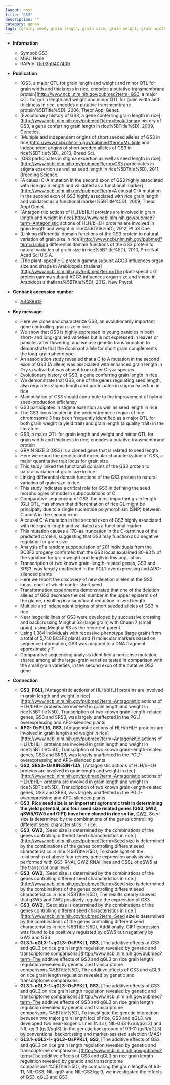 ```yaml
---
layout: post
title: "GS3"
description: ""
category: genes
tags: [grain, seed, grain length, grain size, grain weight, grain width, yield, panicle]
---
```


* **Information**  
    + Symbol: GS3  
    + MSU: None  
    + RAPdb: [Os03g0407400](http://rapdb.dna.affrc.go.jp/viewer/gbrowse_details/irgsp1?name=Os03g0407400)  

* **Publication**  
    + [GS3, a major QTL for grain length and weight and minor QTL for grain width and thickness in rice, encodes a putative transmembrane protein](http://www.ncbi.nlm.nih.gov/pubmed?term=GS3, a major QTL for grain length and weight and minor QTL for grain width and thickness in rice, encodes a putative transmembrane protein%5BTitle%5D), 2006, Theor Appl Genet.
    + [Evolutionary history of GS3, a gene conferring grain length in rice](http://www.ncbi.nlm.nih.gov/pubmed?term=Evolutionary history of GS3, a gene conferring grain length in rice%5BTitle%5D), 2009, Genetics.
    + [Multiple and independent origins of short seeded alleles of GS3 in rice](http://www.ncbi.nlm.nih.gov/pubmed?term=Multiple and independent origins of short seeded alleles of GS3 in rice%5BTitle%5D), 2013, Breed Sci.
    + [GS3 participates in stigma exsertion as well as seed length in rice](http://www.ncbi.nlm.nih.gov/pubmed?term=GS3 participates in stigma exsertion as well as seed length in rice%5BTitle%5D), 2011, Breeding Science.
    + [A causal C-A mutation in the second exon of GS3 highly associated with rice grain length and validated as a functional marker](http://www.ncbi.nlm.nih.gov/pubmed?term=A causal C-A mutation in the second exon of GS3 highly associated with rice grain length and validated as a functional marker%5BTitle%5D), 2009, Theor Appl Genet.
    + [Antagonistic actions of HLH/bHLH proteins are involved in grain length and weight in rice](http://www.ncbi.nlm.nih.gov/pubmed?term=Antagonistic actions of HLH/bHLH proteins are involved in grain length and weight in rice%5BTitle%5D), 2012, PLoS One.
    + [Linking differential domain functions of the GS3 protein to natural variation of grain size in rice](http://www.ncbi.nlm.nih.gov/pubmed?term=Linking differential domain functions of the GS3 protein to natural variation of grain size in rice%5BTitle%5D), 2010, Proc Natl Acad Sci U S A.
    + [The plant-specific G protein gamma subunit AGG3 influences organ size and shape in Arabidopsis thaliana](http://www.ncbi.nlm.nih.gov/pubmed?term=The plant-specific G protein gamma subunit AGG3 influences organ size and shape in Arabidopsis thaliana%5BTitle%5D), 2012, New Phytol.

* **Genbank accession number**  
    + [AB488612](http://www.ncbi.nlm.nih.gov/nuccore/AB488612)

* **Key message**  
    + Here we clone and characterize GS3, an evolutionarily important gene controlling grain size in rice
    + We show that GS3 is highly expressed in young panicles in both short- and long-grained varieties but is not expressed in leaves or panicles after flowering, and we use genetic transformation to demonstrate that the dominant allele for short grain complements the long-grain phenotype
    + An association study revealed that a C to A mutation in the second exon of GS3 (A allele) was associated with enhanced grain length in Oryza sativa but was absent from other Oryza species
    + Evolutionary history of GS3, a gene conferring grain length in rice
    + We demonstrate that GS3, one of the genes regulating seed length, also regulates stigma length and participates in stigma exsertion in rice
    + Manipulation of GS3 should contribute to the improvement of hybrid seed-production efficiency
    + GS3 participates in stigma exsertion as well as seed length in rice
    + The GS3 locus located in the pericentromeric region of rice chromosome 3 has been frequently identified as a major QTL for both grain weight (a yield trait) and grain length (a quality trait) in the literature
    + GS3, a major QTL for grain length and weight and minor QTL for grain width and thickness in rice, encodes a putative transmembrane protein
    + GRAIN SIZE 3 (GS3) is a cloned gene that is related to seed length
    + Here we report the genetic and molecular characterization of GS3, a major quantitative trait locus for grain size
    + This study linked the functional domains of the GS3 protein to natural variation of grain size in rice
    + Linking differential domain functions of the GS3 protein to natural variation of grain size in rice
    + This study indicates a critical role for GS3 in defining the seed morphologies of modern subpopulations of O
    + Comparative sequencing of GS3, the most important grain length (GL) QTL, has shown that differentiation of rice GL might be principally due to a single nucleotide polymorphism (SNP) between C and A in the second exon
    + A causal C-A mutation in the second exon of GS3 highly associated with rice grain length and validated as a functional marker
    + This mutation causes a 178-aa truncation in the C-terminus of the predicted protein, suggesting that GS3 may function as a negative regulator for grain size
    + Analysis of a random subpopulation of 201 individuals from the BC3F2 progeny confirmed that the GS3 locus explained 80-90% of the variation for grain weight and length in this population
    + Transcription of two known grain-length-related genes, GS3 and SRS3, was largely unaffected in the PGL1-overexpressing and APG-silenced plants
    + Here we report the discovery of new deletion alleles at the GS3 locus, each of which confer short seed
    + Transformation experiments demonstrated that one of the deletion alleles of GS3 decrease the cell number in the upper epidermis of the glume, resulting in a significant reduction in seed length
    + Multiple and independent origins of short seeded alleles of GS3 in rice
    + Near isogenic lines of GS3 were developed by successive crossing and backcrossing Minghui 63 (large grain) with Chuan 7 (small grain), using Minghui 63 as the recurrent parent
    + Using 1,384 individuals with recessive phenotype (large grain) from a total of 5,740 BC3F2 plants and 11 molecular markers based on sequence information, GS3 was mapped to a DNA fragment approximately 7
    + Comparative sequencing analysis identified a nonsense mutation, shared among all the large-grain varieties tested in comparison with the small grain varieties, in the second exon of the putative GS3 gene

* **Connection**  
    + __GS3__, __PGL1__, [Antagonistic actions of HLH/bHLH proteins are involved in grain length and weight in rice](http://www.ncbi.nlm.nih.gov/pubmed?term=Antagonistic actions of HLH/bHLH proteins are involved in grain length and weight in rice%5BTitle%5D),  Transcription of two known grain-length-related genes, GS3 and SRS3, was largely unaffected in the PGL1-overexpressing and APG-silenced plants
    + __APG~OsPIL16__, __GS3__, [Antagonistic actions of HLH/bHLH proteins are involved in grain length and weight in rice](http://www.ncbi.nlm.nih.gov/pubmed?term=Antagonistic actions of HLH/bHLH proteins are involved in grain length and weight in rice%5BTitle%5D),  Transcription of two known grain-length-related genes, GS3 and SRS3, was largely unaffected in the PGL1-overexpressing and APG-silenced plants
    + __GS3__, __SRS3~OsKINESIN-13A__, [Antagonistic actions of HLH/bHLH proteins are involved in grain length and weight in rice](http://www.ncbi.nlm.nih.gov/pubmed?term=Antagonistic actions of HLH/bHLH proteins are involved in grain length and weight in rice%5BTitle%5D),  Transcription of two known grain-length-related genes, GS3 and SRS3, was largely unaffected in the PGL1-overexpressing and APG-silenced plants
    + __GS3__, __Rice seed size is an important agronomic trait in determining the yield potential, and four seed size related genes (GS3, GW2, qSW5/GW5 and GIF1) have been cloned in rice so far__, [GW2](http://www.ncbi.nlm.nih.gov/pubmed?term=GW2%5BTitle%5D), Seed size is determined by the combinations of the genes controlling different seed characteristics in rice.
    + __GS3__, __GW2__, [Seed size is determined by the combinations of the genes controlling different seed characteristics in rice.](http://www.ncbi.nlm.nih.gov/pubmed?term=Seed size is determined by the combinations of the genes controlling different seed characteristics in rice.%5BTitle%5D), To shade light on the relationship of above four genes, gene expression analysis was performed with GS3-RNAi, GW2-RNAi lines and CSSL of qSW5 at the transcriptional level
    + __GS3__, __GW2__, [Seed size is determined by the combinations of the genes controlling different seed characteristics in rice.](http://www.ncbi.nlm.nih.gov/pubmed?term=Seed size is determined by the combinations of the genes controlling different seed characteristics in rice.%5BTitle%5D), The results clearly showed that qSW5 and GW2 positively regulate the expression of GS3
    + __GS3__, __GW2__, [Seed size is determined by the combinations of the genes controlling different seed characteristics in rice.](http://www.ncbi.nlm.nih.gov/pubmed?term=Seed size is determined by the combinations of the genes controlling different seed characteristics in rice.%5BTitle%5D), Additionally, GIF1 expression was found to be positively regulated by qSW5 but negatively by GW2 and GS3
    + __GL3.1~qGL3-1~qGL3~OsPPKL1__, __GS3__, [The additive effects of GS3 and qGL3 on rice grain length regulation revealed by genetic and transcriptome comparisons.](http://www.ncbi.nlm.nih.gov/pubmed?term=The additive effects of GS3 and qGL3 on rice grain length regulation revealed by genetic and transcriptome comparisons.%5BTitle%5D), The additive effects of GS3 and qGL3 on rice grain length regulation revealed by genetic and transcriptome comparisons.
    + __GL3.1~qGL3-1~qGL3~OsPPKL1__, __GS3__, [The additive effects of GS3 and qGL3 on rice grain length regulation revealed by genetic and transcriptome comparisons.](http://www.ncbi.nlm.nih.gov/pubmed?term=The additive effects of GS3 and qGL3 on rice grain length regulation revealed by genetic and transcriptome comparisons.%5BTitle%5D), To investigate the genetic interaction between two major grain length loci of rice, GS3 and qGL3, we developed two near-isogenic lines (NILs), NIL-GS3 (GS3/qGL3) and NIL-qgl3 (gs3/qgl3), in the genetic background of 93-11 (gs3/qGL3) by conventional backcrossing and marker-assisted selection (MAS)
    + __GL3.1~qGL3-1~qGL3~OsPPKL1__, __GS3__, [The additive effects of GS3 and qGL3 on rice grain length regulation revealed by genetic and transcriptome comparisons.](http://www.ncbi.nlm.nih.gov/pubmed?term=The additive effects of GS3 and qGL3 on rice grain length regulation revealed by genetic and transcriptome comparisons.%5BTitle%5D),  By comparing the grain lengths of 93-11, NIL-GS3, NIL-qgl3 and NIL-GS3/qgl3, we investigated the effects of GS3, qGL3 and GS3